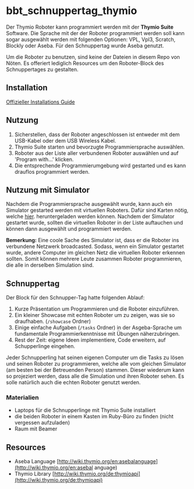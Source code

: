 # bbt_schnuppertag_thymio

Der Thymio Roboter kann programmiert werden mit der **Thymio Suite** Software. Die Sprache mit der der Roboter programmiert werden soll kann sogar ausgewählt werden mit folgenden Optionen: VPL, Vpl3, Scratch, Blockly oder Aseba. Für den Schnuppertag wurde Aseba genutzt.

Um die Roboter zu benutzen, sind keine der Dateien in diesem Repo von Nöten. Es offeriert lediglich Resources um den Roboter-Block des Schnuppertages zu gestalten.

## Installation

[Offizieller Installations Guide](https://www.thymio.org/program/)

## Nutzung

1. Sicherstellen, dass der Roboter angeschlossen ist entweder mit dem USB-Kabel oder dem USB Wireless Kabel.
2. Thymio Suite starten und bevorzugte Programmiersprache auswählen.
3. Roboter aus der Liste aller verbundenen Roboter auswählen und auf 'Program with...' klicken.
4. Die entsprechende Programmierumgebung wird gestarted und es kann drauflos programmiert werden.

## Nutzung mit Simulator
Nachdem die Programmiersprache ausgewählt wurde, kann auch ein Simulator gestarted werden mit virtuellen Roboters. Dafür sind Karten nötig, welche [hier](https://www.thymio.org/de/thymio-simulator/). heruntergeladen werden können. Nachdem der Simulator gestartet wurde, sollten die virtuellen Roboter in der Liste auftauchen und können dann ausgewählt und programmiert werden.

**Bemerkung:** Eine coole Sache des Simulator ist, dass er die Roboter ins verbundene Netzwerk broadcasted. Sodass, wenn ein Simulator gestartet wurde, andere Computer im gleichen Netz die virtuellen Roboter erkennen sollten. Somit können mehrere Leute zusammen Roboter programmieren, die alle in derselben Simulation sind.

## Schnuppertag
Der Block für den Schnupper-Tag hatte folgenden Ablauf:
1. Kurze Präsentation um Programmieren und die Roboter einzuführen.
2. Ein kleiner Showcase mit echten Roboter um zu zeigen, was sie so draufhaben. (`/showcase` Ordner)
3. Einige einfache Aufgaben (`/tasks` Ordner) in der Asgeba-Sprache um fundamentale Programmierkenntnisse mit Übungen näherzubringen.
4. Rest der Zeit: eigene Ideen implementiere, Code erweitern, auf Schupperlinge eingehen.

Jeder Schnupperling hat seinen eigenen Computer um die Tasks zu lösen und seinen Roboter zu programmieren, welche alle vom gleichen Simulator (am besten bei der Betreuenden Person) stammen. Dieser wiederum kann so projeziert werden, dass alle die Simulation und ihren Roboter sehen.
Es solle natürlich auch die echten Roboter genutzt werden.

### Materialien
- Laptops für die Schnupperlinge mit Thymio Suite installiert
- die beiden Roboter in einem Kasten im Ruby-Büro zu finden (nicht vergessen aufzuladen)
- Raum mit Beamer

## Resources

- Aseba Language [http://wiki.thymio.org/en:asebalanguage](http://wiki.thymio.org/en:asebal anguage)
- Thymio Library [http://wiki.thymio.org/de:thymioapi](http://wiki.thymio.org/de:thymioapi)
